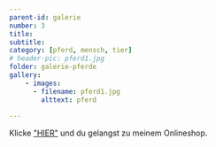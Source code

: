 ```yaml
---
parent-id: galerie
number: 3
title:  
subtitle: 
category: [pferd, mensch, tier]
# header-pic: pferd1.jpg
folder: galerie-pferde
gallery:
    - images:
      - filename: pferd1.jpg
        alttext: pferd
      
---
```

Klicke  ["HIER"](https://www.pictrs.com/micheledekkerfotografie?l=de) und du gelangst zu meinem Onlineshop.

<!-- beschreibender Text hier -->
